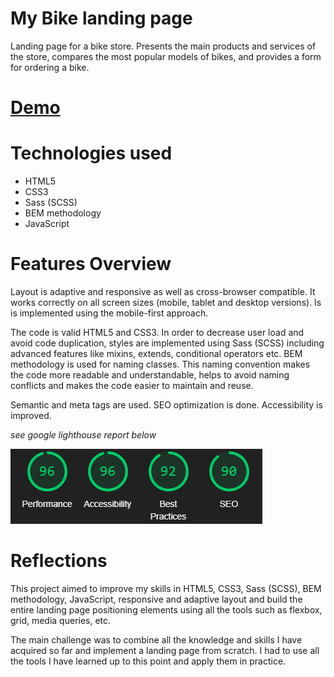 # My Bike landing page

Landing page for a bike store. Presents the main products and services of the store, compares the most popular models of bikes, and provides a form for ordering a bike.

# [Demo](https://gretoq.github.io/my-bike-lp/)

# Technologies used

- HTML5
- CSS3
- Sass (SCSS)
- BEM methodology
- JavaScript

# Features Overview

Layout is adaptive and responsive as well as cross-browser compatible. It works correctly on all screen sizes (mobile, tablet and desktop versions). Is is implemented using the mobile-first approach.

The code is valid HTML5 and CSS3. In order to decrease user load and avoid code duplication, styles are implemented using Sass (SCSS) including advanced features like mixins, extends, conditional operators etc. 
BEM methodology is used for naming classes. This naming convention makes the code more readable and understandable, helps to avoid naming conflicts and makes the code easier to maintain and reuse.

Semantic and meta tags are used. SEO optimization is done. Accessibility is improved.

*see google lighthouse report below*

![REPORT](./src/images/gh-report/lighthouse-report.png)

# Reflections

This project aimed to improve my skills in HTML5, CSS3, Sass (SCSS), BEM methodology, JavaScript, responsive and adaptive layout and build the entire landing page positioning elements using all the tools such as flexbox, grid, media queries, etc.

The main challenge was to combine all the knowledge and skills I have acquired so far and implement a landing page from scratch. I had to use all the tools I have learned up to this point and apply them in practice.
